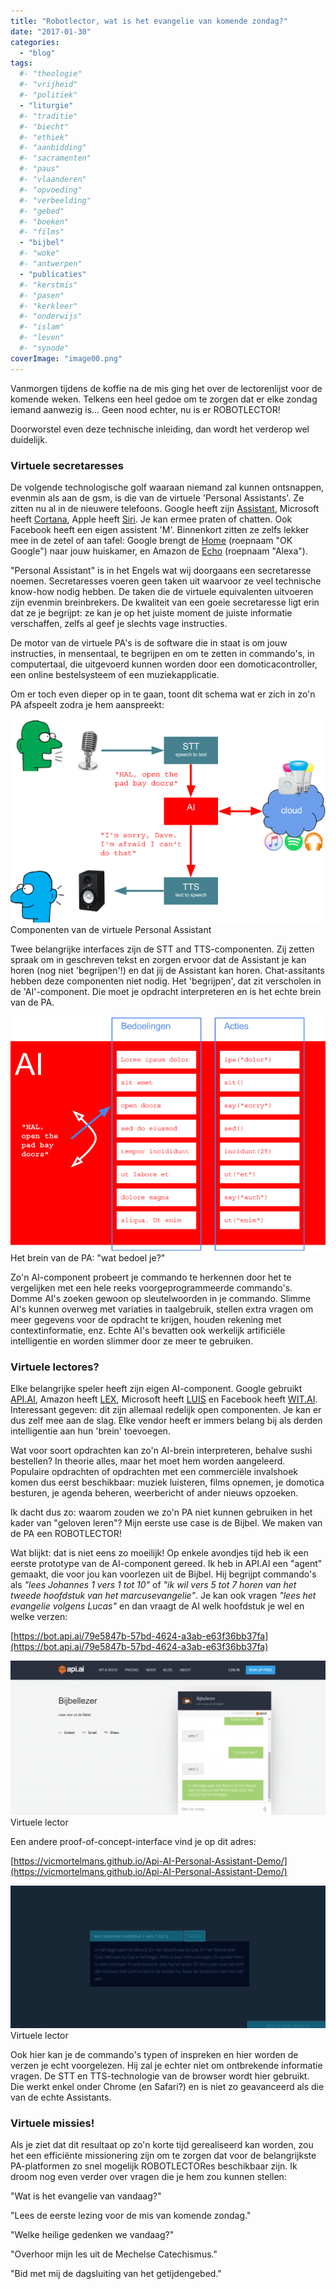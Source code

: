 ```yaml
---
title: "Robotlector, wat is het evangelie van komende zondag?"
date: "2017-01-30"
categories: 
  - "blog"
tags:
  #- "theologie"
  #- "vrijheid"
  #- "politiek"
  - "liturgie"
  #- "traditie"
  #- "biecht"
  #- "ethiek"
  #- "aanbidding"
  #- "sacramenten"
  #- "paus"
  #- "vlaanderen"
  #- "opvoeding"
  #- "verbeelding"
  #- "gebed"
  #- "boeken"
  #- "films"
  - "bijbel"
  #- "woke"
  #- "antwerpen"
  - "publicaties"
  #- "kerstmis"
  #- "pasen"
  #- "kerkleer"
  #- "onderwijs"
  #- "islam"
  #- "leven"
  #- "synode"
coverImage: "image00.png"
---
```


Vanmorgen tijdens de koffie na de mis ging het over de lectorenlijst voor de komende weken. Telkens een heel gedoe om te zorgen dat er elke zondag iemand aanwezig is… Geen nood echter, nu is er ROBOTLECTOR!

Doorworstel even deze technische inleiding, dan wordt het verderop wel duidelijk.

### Virtuele secretaresses

De volgende technologische golf waaraan niemand zal kunnen ontsnappen, evenmin als aan de gsm, is die van de virtuele 'Personal Assistants'. Ze zitten nu al in de nieuwere telefoons. Google heeft zijn [Assistant](https://assistant.google.com/), Microsoft heeft [Cortana](https://support.microsoft.com/nl-be/help/17214/windows-10-what-is), Apple heeft [Siri](http://www.apple.com/ios/siri/). Je kan ermee praten of chatten. Ook Facebook heeft een eigen assistent 'M'. Binnenkort zitten ze zelfs lekker mee in de zetel of aan tafel: Google brengt de [Home](https://madeby.google.com/home/) (roepnaam "OK Google") naar jouw huiskamer, en Amazon de [Echo](https://www.amazon.com/Amazon-Echo-Bluetooth-Speaker-with-WiFi-Alexa/dp/B00X4WHP5E) (roepnaam "Alexa").

"Personal Assistant" is in het Engels wat wij doorgaans een secretaresse noemen. Secretaresses voeren geen taken uit waarvoor ze veel technische know-how nodig hebben. De taken die de virtuele equivalenten uitvoeren zijn evenmin breinbrekers. De kwaliteit van een goeie secretaresse ligt erin dat ze je begrijpt: ze kan je op het juiste moment de juiste informatie verschaffen, zelfs al geef je slechts vage instructies.

De motor van de virtuele PA's is de software die in staat is om jouw instructies, in mensentaal, te begrijpen en om te zetten in commando's, in computertaal, die uitgevoerd kunnen worden door een domoticacontroller, een online bestelsysteem of een muziekapplicatie.

Om er toch even dieper op in te gaan, toont dit schema wat er zich in zo'n PA afspeelt zodra je hem aanspreekt:

![](images/image00.png) Componenten van de virtuele Personal Assistant

Twee belangrijke interfaces zijn de STT and TTS-componenten. Zij zetten spraak om in geschreven tekst en zorgen ervoor dat de Assistant je kan horen (nog niet 'begrijpen'!) en dat jij de Assistant kan horen. Chat-assitants hebben deze componenten niet nodig. Het 'begrijpen', dat zit verscholen in de 'AI'-component. Die moet je opdracht interpreteren en is het echte brein van de PA.

![](images/image01.png) Het brein van de PA: "wat bedoel je?"

Zo'n AI-component probeert je commando te herkennen door het te vergelijken met een hele reeks voorgeprogrammeerde commando's. Domme AI's zoeken gewoon op sleutelwoorden in je commando. Slimme AI's kunnen overweg met variaties in taalgebruik, stellen extra vragen om meer gegevens voor de opdracht te krijgen, houden rekening met contextinformatie, enz. Echte AI's bevatten ook werkelijk artificiële intelligentie en worden slimmer door ze meer te gebruiken.

### Virtuele lectores?

Elke belangrijke speler heeft zijn eigen AI-component. Google gebruikt [API.AI](http://api.ai), Amazon heeft [LEX](https://aws.amazon.com/lex/), Microsoft heeft [LUIS](https://www.luis.ai/) en Facebook heeft [WIT.AI](http://wit.ai). Interessant gegeven: dit zijn allemaal redelijk open componenten. Je kan er dus zelf mee aan de slag. Elke vendor heeft er immers belang bij als derden intelligentie aan hun 'brein' toevoegen.

Wat voor soort opdrachten kan zo'n AI-brein interpreteren, behalve sushi bestellen? In theorie alles, maar het moet hem worden aangeleerd. Populaire opdrachten of opdrachten met een commerciële invalshoek komen dus eerst beschikbaar: muziek luisteren, films opnemen, je domotica besturen, je agenda beheren, weerbericht of ander nieuws opzoeken.

Ik dacht dus zo: waarom zouden we zo'n PA niet kunnen gebruiken in het kader van "geloven leren"? Mijn eerste use case is de Bijbel. We maken van de PA een ROBOTLECTOR!

Wat blijkt: dat is niet eens zo moeilijk! Op enkele avondjes tijd heb ik een eerste prototype van de AI-component gereed. Ik heb in API.AI een "agent" gemaakt, die voor jou kan voorlezen uit de Bijbel. Hij begrijpt commando's als _"lees Johannes 1 vers 1 tot 10"_ of _"ik wil vers 5 tot 7 horen van het tweede hoofdstuk van het marcusevangelie"_. Je kan ook vragen _"lees het evangelie volgens Lucas"_ en dan vraagt de AI welk hoofdstuk je wel en welke verzen:

[https://bot.api.ai/79e5847b-57bd-4624-a3ab-e63f36bb37fa](https://bot.api.ai/79e5847b-57bd-4624-a3ab-e63f36bb37fa)

[![](images/Bijbellezer-demo2-1024x501.png)](https://drive.google.com/file/d/0B-659FdpCliwazFfTllETnpyRWs/view) Virtuele lector

Een andere proof-of-concept-interface vind je op dit adres:

[https://vicmortelmans.github.io/Api-AI-Personal-Assistant-Demo/](https://vicmortelmans.github.io/Api-AI-Personal-Assistant-Demo/)

[![](images/Bijbellezer-demo1-1024x464.png)](https://drive.google.com/file/d/0B-659FdpCliwTlE4LWc4QVQ0RXc/view) Virtuele lector

Ook hier kan je de commando's typen of inspreken en hier worden de verzen je echt voorgelezen. Hij zal je echter niet om ontbrekende informatie vragen. De STT en TTS-technologie van de browser wordt hier gebruikt. Die werkt enkel onder Chrome (en Safari?) en is niet zo geavanceerd als die van de echte Assistants.

### Virtuele missies!

Als je ziet dat dit resultaat op zo'n korte tijd gerealiseerd kan worden, zou het een efficiënte missionering zijn om te zorgen dat voor de belangrijkste PA-platformen zo snel mogelijk ROBOTLECTORes beschikbaar zijn. Ik droom nog even verder over vragen die je hem zou kunnen stellen:

"Wat is het evangelie van vandaag?"

"Lees de eerste lezing voor de mis van komende zondag."

"Welke heilige gedenken we vandaag?"

"Overhoor mijn les uit de Mechelse Catechismus."

"Bid met mij de dagsluiting van het getijdengebed."
